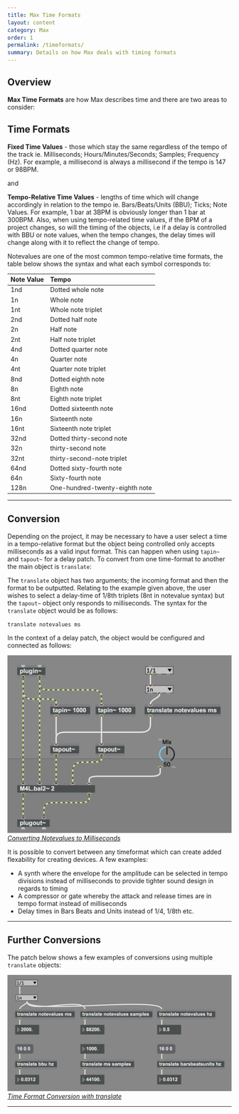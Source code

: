 ```yaml
---
title: Max Time Formats
layout: content
category: Max
order: 1
permalink: /timeformats/
summary: Details on how Max deals with timing formats
---
```


## Overview

**Max Time Formats** are how Max describes time and there are two areas to consider:

## Time Formats

**Fixed Time Values** - those which stay the same regardless of the tempo of the track ie. Milliseconds; Hours/Minutes/Seconds; Samples; Frequency (Hz). For example, a millisecond is always a millisecond if the tempo is 147 or 98BPM.

and


**Tempo-Relative Time Values** - lengths of time which will change accordingly in relation to the tempo ie. Bars/Beats/Units (BBU); Ticks; Note Values. For example, 1 bar at 3BPM is obviously longer than 1 bar at 300BPM. Also, when using tempo-related time values, if the BPM of a project changes, so will the timing of the objects, i.e if a delay is controlled with BBU or note values, when the tempo changes, the delay times will change along with it to reflect the change of tempo.

Notevalues are one of the most common tempo-relative time formats, the table below shows the syntax and what each symbol corresponds to:

| Note Value | Tempo |
|:--|:--|
1nd | Dotted whole note |
1n | Whole note |
1nt |Whole note triplet|
2nd|Dotted half note|
2n|Half note|
2nt|Half note triplet|
4nd|Dotted quarter note|
4n|Quarter note|
4nt|Quarter note triplet|
8nd|Dotted eighth note|
8n|Eighth note|
8nt|Eighth note triplet|
16nd|Dotted sixteenth note|
16n|Sixteenth note|
16nt|Sixteenth note triplet|
32nd|Dotted thirty-second note|
32n|thirty-second note|
32nt|thirty-second-note triplet|
64nd|Dotted sixty-fourth note|
64n|Sixty-fourth note|
128n|One-hundred-twenty-eighth note|

---

## Conversion

Depending on the project, it may be necessary to have a user select a time in a tempo-relative format but the object being controlled only accepts milliseconds as a valid input format. This can happen when using `tapin~` and `tapout~` for a delay patch. To convert from one time-format to another the main object is `translate`:

The `translate` object has two arguments; the incoming format and then the format to be outputted. Relating to the example given above, the user wishes to select a delay-time of 1/8th triplets (8nt in notevalue syntax) but the `tapout~` object only responds to milliseconds. The syntax for the `translate` object would be as follows:

```
translate notevalues ms
```

In the context of a delay patch, the object would be configured and connected as follows:

[![Translate Example](/assets/img/timeformats_02.png)*Converting Notevalues to Milliseconds*](/assets/img/timeformats_02.png)


It is possible to convert between any timeformat which can create added flexability for creating devices. A few examples:

- A synth where the envelope for the amplitude can be selected in tempo divisions instead of milliseconds to provide tighter sound design in regards to timing
- A compressor or gate whereby the attack and release times are in tempo format instead of milliseconds
- Delay times in Bars Beats and Units instead of 1/4, 1/8th etc.

---

## Further Conversions

The patch below shows a few examples of conversions using multiple `translate` objects:

[![Time Format Conversion](/assets/img/timeformats_01.png)*Time Format Conversion with translate*](/assets/img/timeformats_01.png)

---
